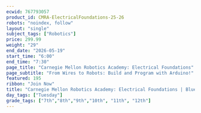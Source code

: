 ```yaml
---
ecwid: 767793057
product_id: CMRA-ElectricalFoundations-25-26
robots: "noindex, follow"
layout: "single"
subject_tags: ["Robotics"]
price: 299.99
weight: "29"
end_date: "2026-05-19"
start_time: "6:00"
end_time: "7:30"
page_title: "Carnegie Mellon Robotics Academy: Electrical Foundations"
page_subtitle: "From Wires to Robots: Build and Program with Arduino!"
featured: 195
ribbon: "Join Now"
title: "Carnegie Mellon Robotics Academy: Electrical Foundations | Blue Ridge Boost"
day_tags: ["Tuesday"]
grade_tags: ["7th","8th","9th","10th", "11th", "12th"]
---
```

